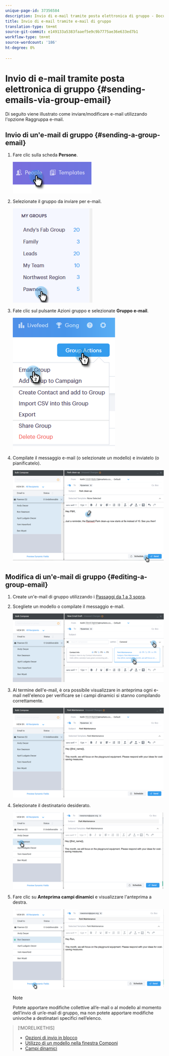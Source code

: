 ```yaml
---
unique-page-id: 37356584
description: Invio di e-mail tramite posta elettronica di gruppo - Documenti Marketo - Documentazione del prodotto
title: Invio di e-mail tramite e-mail di gruppo
translation-type: tm+mt
source-git-commit: e149133a5383faaef5e9c9b7775ae36e633ed7b1
workflow-type: tm+mt
source-wordcount: '186'
ht-degree: 0%

---
```



# Invio di e-mail tramite posta elettronica di gruppo {#sending-emails-via-group-email}

Di seguito viene illustrato come inviare/modificare e-mail utilizzando l&#39;opzione Raggruppa e-mail.

## Invio di un&#39;e-mail di gruppo {#sending-a-group-email}

1. Fare clic sulla scheda **Persone**.

   ![](assets/one-3.png)

1. Selezionate il gruppo da inviare per e-mail.

   ![](assets/two-3.png)

1. Fate clic sul pulsante Azioni gruppo e selezionate **Gruppo e-mail**.

   ![](assets/three-3.png)

1. Compilate il messaggio e-mail (o selezionate un modello) e inviatelo (o pianificatelo).

   ![](assets/four-3.png)

## Modifica di un&#39;e-mail di gruppo {#editing-a-group-email}

1. Create un&#39;e-mail di gruppo utilizzando i [Passaggi da 1 a 3 sopra](https://docs.marketo.com/display/DOCS/Sending+Emails+via+Group+Email#SendingEmailsviaGroupEmail-SendingaGroupEmail).
1. Scegliete un modello o compilate il messaggio e-mail.

   ![](assets/edit-two.png)

1. Al termine dell&#39;e-mail, è ora possibile visualizzare in anteprima ogni e-mail nell&#39;elenco per verificare se i campi dinamici si stanno compilando correttamente.

   ![](assets/edit-three.png)

1. Selezionate il destinatario desiderato.

   ![](assets/edit-four.png)

1. Fare clic su **Anteprima campi dinamici** e visualizzare l&#39;anteprima a destra.

   ![](assets/edit-five.png)

   >[!NOTE]
   >
   >Potete apportare modifiche collettive all’e-mail o al modello al momento dell’invio di un’e-mail di gruppo, ma non potete apportare modifiche univoche a destinatari specifici nell’elenco.

>[!MORELIKETHIS]
>
>* [Opzioni di invio in blocco](http://docs.marketo.com/x/HwQ6Ag)
>* [Utilizzo di un modello nella finestra Componi](http://docs.marketo.com/x/MQQ6Ag)
>* [Campi dinamici](http://docs.marketo.com/x/wwDb)

>



